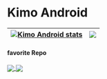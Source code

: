 # Kimo Android

| <a href="https://encept.co"><img align="center" src="https://github-readme-stats.vercel.app/api?username=kimoandroid&show_icons=true&include_all_commits=true&hide_border=true" alt="Kimo Android stats"/></a> | <a href="[https://encept.co](https://encept.co)"><img align="center" src="https://github-readme-stats.vercel.app/api/top-langs/?username=kimoandroid&layout=compact&hide_border=true"/></a> |
| ------------- | ------------- |


#### favorite Repo

<a href="https://github.com/kimoandroid/Smart-BadgeView">
  <img align="center" src="https://github-readme-stats.vercel.app/api/pin/?username=kimoandroid&repo=Smart-BadgeView"/>
</a>
<a href="https://github.com/kimoandroid/Morse-Code">
  <img align="center" src="https://github-readme-stats.vercel.app/api/pin/?username=kimoandroid&repo=Morse-Code"/>
</a>
